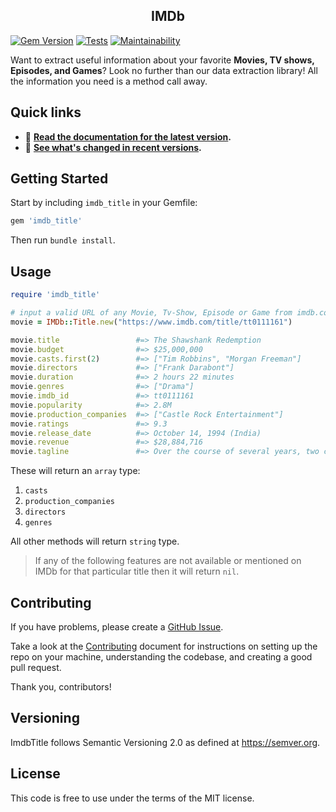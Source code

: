 <div align="center">
  <!-- <img src="logo.png"/> -->
  <h2>IMDb</h2>
</div>

<!-- BADGES -->

[![Gem Version](https://badge.fury.io/rb/imdb_title.svg)](https://badge.fury.io/rb/imdb_title)
[![Tests](https://github.com/JuzerShakir/imdb/workflows/Tests/badge.svg)](https://github.com/JuzerShakir/imdb/actions?query=workflow%3ATests)
[![Maintainability](https://api.codeclimate.com/v1/badges/34e771dd961cd0f7a5d4/maintainability)](https://codeclimate.com/github/JuzerShakir/imdb/maintainability)

<!-- [![Test Coverage](https://api.codeclimate.com/v1/badges/34e771dd961cd0f7a5d4/test_coverage)](https://codeclimate.com/github/JuzerShakir/imdb/test_coverage) -->

Want to extract useful information about your favorite **Movies, TV shows, Episodes, and Games**?
Look no further than our data extraction library! All the information you need is a method call away.

## Quick links

- 📖 **[Read the documentation for the latest version][rubydocs].**
- 📢 **[See what's changed in recent versions][changelog].**

[rubydocs]: https://www.rubydoc.info/gems/imdb_title/
[changelog]: CHANGELOG.md

## Getting Started

Start by including `imdb_title` in your Gemfile:

```ruby
gem 'imdb_title'
```

Then run `bundle install`.

## Usage

```ruby
require 'imdb_title'

# input a valid URL of any Movie, Tv-Show, Episode or Game from imdb.com
movie = IMDb::Title.new("https://www.imdb.com/title/tt0111161")

movie.title                 #=> The Shawshank Redemption
movie.budget                #=> $25,000,000
movie.casts.first(2)        #=> ["Tim Robbins", "Morgan Freeman"]
movie.directors             #=> ["Frank Darabont"]
movie.duration              #=> 2 hours 22 minutes
movie.genres                #=> ["Drama"]
movie.imdb_id               #=> tt0111161
movie.popularity            #=> 2.8M
movie.production_companies  #=> ["Castle Rock Entertainment"]
movie.ratings               #=> 9.3
movie.release_date          #=> October 14, 1994 (India)
movie.revenue               #=> $28,884,716
movie.tagline               #=> Over the course of several years, two convicts...

```

These will return an `array` type:

1. `casts`
2. `production_companies`
3. `directors`
4. `genres`

All other methods will return `string` type.

> If any of the following features are not available or mentioned on IMDb for that particular title then it will return `nil`.

## Contributing

If you have problems, please create a [GitHub Issue](https://github.com/JuzerShakir/imdb/issues).

Take a look at the [Contributing](CONTRIBUTING.md) document for
instructions on setting up the repo on your machine, understanding the codebase,
and creating a good pull request.

Thank you, contributors!

## Versioning

ImdbTitle follows Semantic Versioning 2.0 as defined at https://semver.org.

## License

This code is free to use under the terms of the MIT license.
